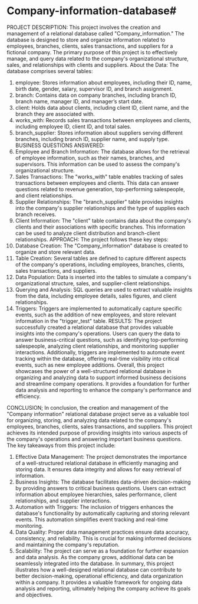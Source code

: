 # Company-information-database#
PROJECT DESCRIPTION:
This project involves the creation and management of a relational database called "Company_information." The database is designed to store and organize information related to employees, branches, clients, sales transactions, and suppliers for a fictional company. The primary purpose of this project is to effectively manage, and query data related to the company's organizational structure, sales, and relationships with clients and suppliers.
About the Data:
The database comprises several tables:
1.	employee: Stores information about employees, including their ID, name, birth date, gender, salary, supervisor ID, and branch assignment.
2.	branch: Contains data on company branches, including branch ID, branch name, manager ID, and manager’s start date.
3.	client: Holds data about clients, including client ID, client name, and the branch they are associated with.
4.	works_with: Records sales transactions between employees and clients, including employee ID, client ID, and total sales.
5.	branch_supplier: Stores information about suppliers serving different branches, including branch ID, supplier name, and supply type.
BUSINESS QUESTIONS ANSWERED:
1.	Employee and Branch Information: The database allows for the retrieval of employee information, such as their names, branches, and supervisors. This information can be used to assess the company's organizational structure.
2.	Sales Transactions: The "works_with" table enables tracking of sales transactions between employees and clients. This data can answer questions related to revenue generation, top-performing salespeople, and client relationships.
3.	Supplier Relationships: The "branch_supplier" table provides insights into the company's supplier relationships and the type of supplies each branch receives.
4.	Client Information: The "client" table contains data about the company's clients and their associations with specific branches. This information can be used to analyze client distribution and branch-client relationships.
APPROACH:
The project follows these key steps:
1.	Database Creation: The "Company_information" database is created to organize and store relevant data.
2.	Table Creation: Several tables are defined to capture different aspects of the company's operations, including employees, branches, clients, sales transactions, and suppliers.
3.	Data Population: Data is inserted into the tables to simulate a company's organizational structure, sales, and supplier-client relationships.
4.	Querying and Analysis: SQL queries are used to extract valuable insights from the data, including employee details, sales figures, and client relationships.
5.	Triggers: Triggers are implemented to automatically capture specific events, such as the addition of new employees, and store relevant information in the "trigger_test" table.
RESULTS:
The project successfully created a relational database that provides valuable insights into the company's operations. Users can query the data to answer business-critical questions, such as identifying top-performing salespeople, analyzing client relationships, and monitoring supplier interactions. Additionally, triggers are implemented to automate event tracking within the database, offering real-time visibility into critical events, such as new employee additions.
Overall, this project showcases the power of a well-structured relational database in organizing and analyzing data to support informed business decisions and streamline company operations. It provides a foundation for further data analysis and reporting to enhance the company's performance and efficiency.

CONCLUSION;
In conclusion, the creation and management of the "Company information" relational database project serve as a valuable tool for organizing, storing, and analyzing data related to the company's employees, branches, clients, sales transactions, and suppliers. This project achieves its intended purpose of providing insights into various aspects of the company's operations and answering important business questions.
The key takeaways from this project include:
1.	Effective Data Management: The project demonstrates the importance of a well-structured relational database in efficiently managing and storing data. It ensures data integrity and allows for easy retrieval of information.
2.	Business Insights: The database facilitates data-driven decision-making by providing answers to critical business questions. Users can extract information about employee hierarchies, sales performance, client relationships, and supplier interactions.
3.	Automation with Triggers: The inclusion of triggers enhances the database's functionality by automatically capturing and storing relevant events. This automation simplifies event tracking and real-time monitoring.
4.	Data Quality: Proper data management practices ensure data accuracy, consistency, and reliability. This is crucial for making informed decisions and maintaining the company's reputation.
5.	Scalability: The project can serve as a foundation for further expansion and data analysis. As the company grows, additional data can be seamlessly integrated into the database.
In summary, this project illustrates how a well-designed relational database can contribute to better decision-making, operational efficiency, and data organization within a company. It provides a valuable framework for ongoing data analysis and reporting, ultimately helping the company achieve its goals and objectives.


 





